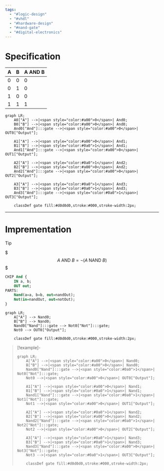 ```yaml
---
tags:
  - "#logic-design"
  - "#vhdl"
  - "#hardware-design"
  - "#nand-gate"
  - "#digital-electronics"
---
```

# Specification

|A|B|A AND B|
|---|---|---|
|0|0|0|
|0|1|0|
|1|0|0|
|1|1|1|


```mermaid
graph LR;
    A0["A"] -->|<span style="color:#a00">0</span>| And0;
    B0["B"] -->|<span style="color:#a00">0</span>| And0;
    And0["And"]:::gate -->|<span style="color:#a00">0</span>| OUT0["Output"];

    A1["A"] -->|<span style="color:#a00">0</span>| And1;
    B1["B"] -->|<span style="color:#0a0">1</span>| And1;
    And1["And"]:::gate -->|<span style="color:#a00">0</span>| OUT1["Output"];

    A2["A"] -->|<span style="color:#0a0">1</span>| And2;
    B2["B"] -->|<span style="color:#a00">0</span>| And2;
    And2["And"]:::gate -->|<span style="color:#a00">0</span>| OUT2["Output"];

    A3["A"] -->|<span style="color:#0a0">1</span>| And3;
    B3["B"] -->|<span style="color:#0a0">1</span>| And3;
    And3["And"]:::gate -->|<span style="color:#0a0">1</span>| OUT3["Output"];

    classDef gate fill:#d0d0d0,stroke:#000,stroke-width:2px;
```

---
# Imprementation

>[!tip]
> $$$
> A  \text{ AND } B = \neg(A \text{ NAND } B)
> $$$


```vhdl
CHIP And {
	IN a, b;
	OUT out;
PARTS:
	Nand(a=a, b=b, out=nandOut);
	Not(in=nandOut, out=notOut);
}
```

```mermaid
graph LR;
    A["A"] --> Nand0;
    B["B"] --> Nand0;
    Nand0["Nand"]:::gate --> Not0["Not"]:::gate;
    Not0 --> OUT0["Output"];
	
    classDef gate fill:#d0d0d0,stroke:#000,stroke-width:2px;
```

> [!example]-
> ```mermaid
> graph LR;
>     A["A"] -->|<span style="color:#a00">0</span>| Nand0;
>     B["B"] -->|<span style="color:#a00">0</span>| Nand0;
>     Nand0["Nand"]:::gate -->|<span style="color:#0a0">1</span>| Not0["Not"]:::gate;
>     Not0 -->|<span style="color:#a00">0</span>| OUT0["Output"];
> 
>     A1["A"] -->|<span style="color:#a00">0</span>| Nand1;
>     B1["B"] -->|<span style="color:#0a0">1</span>| Nand1;
>     Nand1["Nand"]:::gate -->|<span style="color:#0a0">1</span>| Not1["Not"]:::gate;
>     Not1 -->|<span style="color:#a00">0</span>| OUT1["Output"];
> 
>     A2["A"] -->|<span style="color:#0a0">1</span>| Nand2;
>     B2["B"] -->|<span style="color:#a00">0</span>| Nand2;
>     Nand2["Nand"]:::gate -->|<span style="color:#0a0">1</span>| Not2["Not"]:::gate;
>     Not2 -->|<span style="color:#a00">0</span>| OUT2["Output"];
> 
>     A3["A"] -->|<span style="color:#0a0">1</span>| Nand3;
>     B3["B"] -->|<span style="color:#0a0">1</span>| Nand3;
>     Nand3["Nand"]:::gate -->|<span style="color:#a00">0</span>| Not3["Not"]:::gate;
>     Not3 -->|<span style="color:#0a0">1</span>| OUT3["Output"];
> 
>     classDef gate fill:#d0d0d0,stroke:#000,stroke-width:2px;
> ```